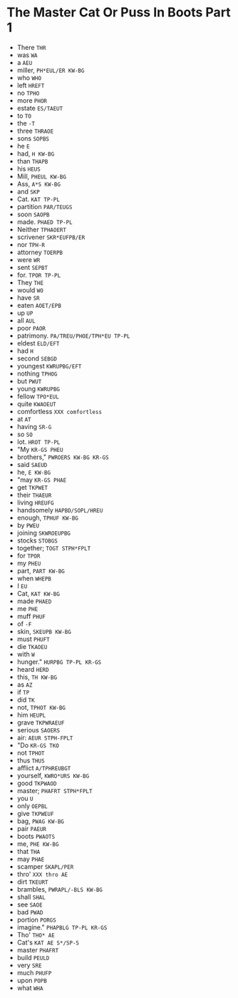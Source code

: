 # The Master Cat Or Puss In Boots Part 1

* There `THR`
* was `WA`
* a `AEU`
* miller, `PH*EUL/ER KW-BG`
* who `WHO`
* left `HREFT`
* no `TPHO`
* more `PHOR`
* estate `ES/TAEUT`
* to `TO`
* the `-T`
* three `THRAOE`
* sons `SOPBS`
* he `E`
* had, `H KW-BG`
* than `THAPB`
* his `HEUS`
* Mill, `PHEUL KW-BG`
* Ass, `A*S KW-BG`
* and `SKP`
* Cat. `KAT TP-PL`
* partition `PAR/TEUGS`
* soon `SAOPB`
* made. `PHAED TP-PL`
* Neither `TPHAOERT`
* scrivener `SKR*EUFPB/ER`
* nor `TPH-R`
* attorney `TOERPB`
* were `WR`
* sent `SEPBT`
* for. `TPOR TP-PL`
* They `THE`
* would `WO`
* have `SR`
* eaten `AOET/EPB`
* up `UP`
* all `AUL`
* poor `PAOR`
* patrimony. `PA/TREU/PHOE/TPH*EU TP-PL`
* eldest `ELD/EFT`
* had `H`
* second `SEBGD`
* youngest `KWRUPBG/EFT`
* nothing `TPHOG`
* but `PWUT`
* young `KWRUPBG`
* fellow `TPO*EUL`
* quite `KWAOEUT`
* comfortless `XXX comfortless`
* at `AT`
* having `SR-G`
* so `SO`
* lot. `HROT TP-PL`
* "My `KR-GS PHEU`
* brothers," `PWROERS KW-BG KR-GS`
* said `SAEUD`
* he, `E KW-BG`
* "may `KR-GS PHAE`
* get `TKPWET`
* their `THAEUR`
* living `HREUFG`
* handsomely `HAPBD/SOPL/HREU`
* enough, `TPHUF KW-BG`
* by `PWEU`
* joining `SKWROEUPBG`
* stocks `STOBGS`
* together; `TOGT STPH*FPLT`
* for `TPOR`
* my `PHEU`
* part, `PART KW-BG`
* when `WHEPB`
* I `EU`
* Cat, `KAT KW-BG`
* made `PHAED`
* me `PHE`
* muff `PHUF`
* of `-F`
* skin, `SKEUPB KW-BG`
* must `PHUFT`
* die `TKAOEU`
* with `W`
* hunger." `HURPBG TP-PL KR-GS`
* heard `HERD`
* this, `TH KW-BG`
* as `AZ`
* if `TP`
* did `TK`
* not, `TPHOT KW-BG`
* him `HEUPL`
* grave `TKPWRAEUF`
* serious `SAOERS`
* air: `AEUR STPH-FPLT`
* "Do `KR-GS TKO`
* not `TPHOT`
* thus `THUS`
* afflict `A/TPHREUBGT`
* yourself, `KWRO*URS KW-BG`
* good `TKPWAOD`
* master; `PHAFRT STPH*FPLT`
* you `U`
* only `OEPBL`
* give `TKPWEUF`
* bag, `PWAG KW-BG`
* pair `PAEUR`
* boots `PWAOTS`
* me, `PHE KW-BG`
* that `THA`
* may `PHAE`
* scamper `SKAPL/PER`
* thro' `XXX thro AE`
* dirt `TKEURT`
* brambles, `PWRAPL/-BLS KW-BG`
* shall `SHAL`
* see `SAOE`
* bad `PWAD`
* portion `PORGS`
* imagine." `PHAPBLG TP-PL KR-GS`
* Tho' `THO* AE`
* Cat's `KAT AE S*/SP-S`
* master `PHAFRT`
* build `PEULD`
* very `SRE`
* much `PHUFP`
* upon `POPB`
* what `WHA`
